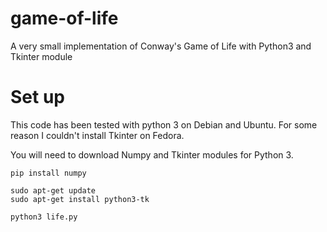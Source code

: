 # game-of-life
A very small implementation of Conway's Game of Life with Python3 and Tkinter module

# Set up
This code has been tested with python 3 on Debian and Ubuntu. For some reason I couldn't install Tkinter on Fedora.

You will need to download Numpy and Tkinter modules for Python 3.

    pip install numpy
    
    sudo apt-get update
    sudo apt-get install python3-tk
    
    python3 life.py
  
 
